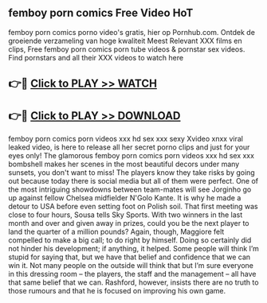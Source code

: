 ## femboy porn comics Free Video HoT 

femboy porn comics porno video's gratis, hier op Pornhub.com. Ontdek de groeiende verzameling van hoge kwaliteit Meest Relevant XXX films en clips,
Free femboy porn comics porn tube videos & pornstar sex videos. Find pornstars and all their XXX videos to watch here


## 👉🔴 [Click to PLAY >> WATCH](http://us.freeplayer.one?title=femboy_porn_comics&ref=16D)

## 👉🔴 [Click to PLAY >> DOWNLOAD](http://us.freeplayer.one?title=femboy_porn_comics&ref=16D)


femboy porn comics porn videos xxx hd sex xxx sexy Xvideo xnxx viral leaked video, is here to release all her secret porno clips and just for your eyes only! The glamorous femboy porn comics porn videos xxx hd sex xxx bombshell makes her scenes in the most beautiful decors under many sunsets, you don't want to miss! The players know they take risks by going out because today there is social media but all of them were perfect. One of the most intriguing showdowns between team-mates will see Jorginho go up against fellow Chelsea midfielder N'Golo Kante. It is why he made a detour to USA before even setting foot on Polish soil. That first meeting was close to four hours, Sousa tells Sky Sports. With two winners in the last month and over and given away in prizes, could you be the next player to land the quarter of a million pounds? Again, though, Maggiore felt compelled to make a big call; to do right by himself. Doing so certainly did not hinder his development; if anything, it helped. Some people will think I’m stupid for saying that, but we have that belief and confidence that we can win it. Not many people on the outside will think that but I’m sure everyone in this dressing room – the players, the staff and the management – all have that same belief that we can. Rashford, however, insists there are no truth to those rumours and that he is focused on improving his own game.